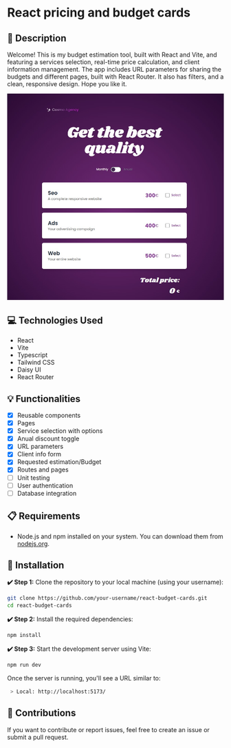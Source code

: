 # React pricing and budget cards

## 📄 Description

Welcome! This is my budget estimation tool, built with React and Vite, and featuring a services selection, real-time price calculation, and client information management. The app includes URL parameters for sharing the budgets and different pages, built with React Router. It also has filters, and a clean, responsive design. Hope you like it.

![React estimation budget cards](src/assets/img/react-app-screenshot.jpg)

## 💻 Technologies Used

- React
- Vite
- Typescript
- Tailwind CSS
- Daisy UI
- React Router

## 💡 Functionalities

- [x] Reusable components
- [x] Pages
- [x] Service selection with options
- [x] Anual discount toggle
- [x] URL parameters
- [x] Client info form
- [x] Requested estimation/Budget
- [x] Routes and pages
- [ ] Unit testing
- [ ] User authentication
- [ ] Database integration

## 📋 Requirements

- Node.js and npm installed on your system. You can download them from [nodejs.org](https://nodejs.org/).

## 🚀 Installation

**✔️ Step 1:** Clone the repository to your local machine (using your username):

```bash
git clone https://github.com/your-username/react-budget-cards.git
cd react-budget-cards
```

**✔️ Step 2:** Install the required dependencies:

```bash
npm install
```

**✔️ Step 3:**  Start the development server using Vite:

```bash
npm run dev
```
Once the server is running, you'll see a URL similar to:

```bash
 > Local: http://localhost:5173/
```

## 🤝 Contributions
If you want to contribute or report issues, feel free to create an issue or submit a pull request.
